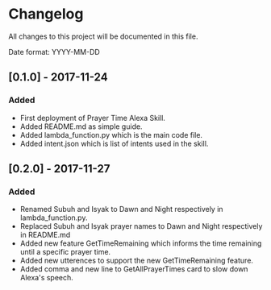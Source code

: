 # Changelog

All changes to this project will be documented in this file.

Date format: YYYY-MM-DD

## [0.1.0] - 2017-11-24
### Added
- First deployment of Prayer Time Alexa Skill.
- Added README.md as simple guide.
- Added lambda_function.py which is the main code file.
- Added intent.json which is list of intents used in the skill.

## [0.2.0] - 2017-11-27
### Added
- Renamed Subuh and Isyak to Dawn and Night respectively in lambda_function.py.
- Replaced Subuh and Isyak prayer names to Dawn and Night respectively in README.md
- Added new feature GetTimeRemaining which informs the time remaining until a specific prayer time.
- Added new utterences to support the new GetTimeRemaining feature.
- Added comma and new line to GetAllPrayerTimes card to slow down Alexa's speech. 
